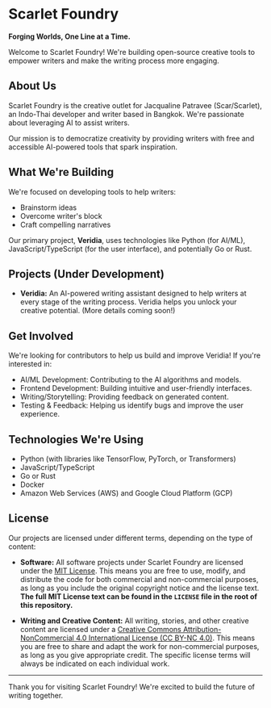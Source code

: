 # Scarlet Foundry

**Forging Worlds, One Line at a Time.**

Welcome to Scarlet Foundry! We're building open-source creative tools to empower writers and make the writing process more engaging.

## About Us

Scarlet Foundry is the creative outlet for Jacqualine Patravee (Scar/Scarlet), an Indo-Thai developer and writer based in Bangkok. We're passionate about leveraging AI to assist writers.

Our mission is to democratize creativity by providing writers with free and accessible AI-powered tools that spark inspiration.

## What We're Building

We're focused on developing tools to help writers:

*   Brainstorm ideas
*   Overcome writer's block
*   Craft compelling narratives

Our primary project, **Veridia**, uses technologies like Python (for AI/ML), JavaScript/TypeScript (for the user interface), and potentially Go or Rust.

## Projects (Under Development)

*   **Veridia:** An AI-powered writing assistant designed to help writers at every stage of the writing process. Veridia helps you unlock your creative potential. (More details coming soon!)

## Get Involved

We're looking for contributors to help us build and improve Veridia! If you're interested in:

*   AI/ML Development: Contributing to the AI algorithms and models.
*   Frontend Development: Building intuitive and user-friendly interfaces.
*   Writing/Storytelling: Providing feedback on generated content.
*   Testing & Feedback: Helping us identify bugs and improve the user experience.

## Technologies We're Using

*   Python (with libraries like TensorFlow, PyTorch, or Transformers)
*   JavaScript/TypeScript
*   Go or Rust
*   Docker
*   Amazon Web Services (AWS) and Google Cloud Platform (GCP)

## License

Our projects are licensed under different terms, depending on the type of content:

*   **Software:** All software projects under Scarlet Foundry are licensed under the [MIT License](../LICENSE). This means you are free to use, modify, and distribute the code for both commercial and non-commercial purposes, as long as you include the original copyright notice and the license text.  **The full MIT License text can be found in the `LICENSE` file in the root of this repository.**

*   **Writing and Creative Content:** All writing, stories, and other creative content are licensed under a [Creative Commons Attribution-NonCommercial 4.0 International License (CC BY-NC 4.0)](http://creativecommons.org/licenses/by-nc/4.0/). This means you are free to share and adapt the work for non-commercial purposes, as long as you give appropriate credit. The specific license terms will always be indicated on each individual work.

---

Thank you for visiting Scarlet Foundry! We're excited to build the future of writing together.
